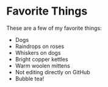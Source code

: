 # Favorite Things

These are a few of my favorite things:

- Dogs
- Raindrops on roses
- Whiskers on dogs
- Bright copper kettles
- Warm woolen mittens
- Not editing directly on GitHub
- Bubble tea!
